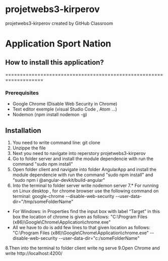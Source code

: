 # projetwebs3-kirperov
projetwebs3-kirperov created by GitHub Classroom

# Application Sport Nation


## How to install this application?
===================================================================

### Prerequisites

* Google Chrome (Disable Web Security in Chrome)
* Text editor exemple (visual Studio Code , Atom ...)
* Nodemon (npm install nodemon -g)

## Installation

1. You need to write command line: git clone <this link reperstory>
2. Unzippe the file
3. Next you need to navigate into reperstory projetwebs3-kirperov
4. Go to folder server and install the module dependencie with run the command "sudo npm install"
5. Open folder client and navigate into folder AngularApp and install the module dependencie with run the command "sudo npm install" and "sudo npm i @angular-devkit/build-angular"
6. Into the terminal to folder server write nodemon server 
7.* For running on Linux desktop , for chrome browser use the following command on terminal: google-chrome --disable-web-security --user-data-dir="/tmp/someFolderName"
  * For Windows:  in Properties find the input box with label “Target” in this box the location of chrome is given as follows: "C:\Program Files (x86)\Google\Chrome\Application\chrome.exe"
  * All we have to do is add few lines to that given location as follows: "C:\Program Files (x86)\Google\Chrome\Application\chrome.exe" --disable-web-security --user-data-dir="c:/someFolderName"
  
8.Then into the terminal to folder client write ng serve
9.Open Chrome and write http://localhost:4200/
